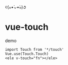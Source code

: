 ୧(๑•̀⌄•́๑)૭
# vue-touch
  
  demo
  
    import Touch from '*/touch'
    Vue.use(Touch.Touch) 
    <ele v-touch="fn"></ele>
